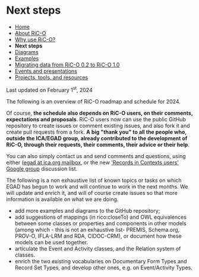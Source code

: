 # Next steps

* [Home](index.html)
* [About RiC-O](about.html)
* [Why use RiC-O?](why-use-RiC-O.html)
* **Next steps**
* [Diagrams](diagrams.html)
* [Examples](examples.html)
* [Migrating data from RiC-O 0.2 to RiC-O 1.0](migrating-data-from-RIC-O-v0.2-to-v1.0.html)
* [Events and presentations](events.html)
* [Projects, tools, and resources](projects-tools-resources.html)


Last updated on February 1<sup>st</sup>, 2024

The following is an overview of RiC-O roadmap and schedule for 2024.

Of course, **the schedule also depends on RiC-O users, on their comments, expectations and proposals**. RiC-O users now can use the public GitHub repository to create issues or comment existing issues, and also fork it and create pull requests from a fork. **A big "thank you" to all the people who, outside the ICA/EGAD group, already contributed to the development of RiC-O, through their requests, their comments, their advice or their help**.

You can also simply contact us and send comments and questions, using either ([egad at ica.org mailbox](mailto:egad@ica.org), or the new ['Records in Contexts users' Google group](https://groups.google.com/g/Records_in_Contexts_users) discussion list.

The following is a non exhaustive list of known topics or tasks on which EGAD has begun to work and will continue to work in the next months. We will update and enrich it, and will of course create issues so that more information is available on what we are doing.

- add more examples and diagrams to the GitHub repository;
- add suggestions of mappings (in rico:closeTo) and OWL equivalences between some classes or properties and components in other models (among which - this is not an exhaustive list- PREMIS, Schema.org, PROV-O, IFLA-LRM and RDA, CIDOC-CRM), or document how these models can be used together.
- articulate the Event and Activity classes, and the Relation system of classes.
- enrich the two existing vocabularies on Documentary Form Types and Record Set Types, and develop other ones, e.g. on Event/Activity Types.
